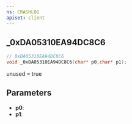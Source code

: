 ```yaml
---
ns: CRASHLOG
apiset: client
---
```

## _0xDA05310EA94DC8C6

```c
// 0xDA05310EA94DC8C6
void _0xDA05310EA94DC8C6(char* p0,char* p1);
```

unused = true

## Parameters
* **p0**:
* **p1**: